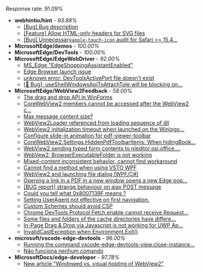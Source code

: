 Response rate: 91.09%

* **webhintio/hint** - _93.88%_
  * [[Bug] Bug description](https://github.com/webhintio/hint/issues/5346)
  * [[Feature] Allow HTML-only headers for SVG files](https://github.com/webhintio/hint/issues/5281)
  * [[Bug] Unnecessary`apple-touch-icon` audit for Safari >= 15.4...](https://github.com/webhintio/hint/issues/5256)
* **MicrosoftEdge/demos** - _100.00%_
* **MicrosoftEdge/DevTools** - _100.00%_
* **MicrosoftEdge/EdgeWebDriver** - _92.00%_
  * [MS_Edge "EdgeShoppingAssistantEnabled"](https://github.com/MicrosoftEdge/EdgeWebDriver/issues/51)
  * [Edge Browser launch issue](https://github.com/MicrosoftEdge/EdgeWebDriver/issues/50)
  * [unknown error: DevToolsActivePort file doesn't exist](https://github.com/MicrosoftEdge/EdgeWebDriver/issues/44)
  * [[🐛 Bug]: useShellWindowsApiToAttachToIe will be blocking on...](https://github.com/MicrosoftEdge/EdgeWebDriver/issues/34)
* **MicrosoftEdge/WebView2Feedback** - _58.00%_
  * [The drag and drop API in WinForms](https://github.com/MicrosoftEdge/WebView2Feedback/issues/2873)
  * [CoreWebView2 members cannot be accessed after the WebView2 c...](https://github.com/MicrosoftEdge/WebView2Feedback/issues/2872)
  * [Max message content size? ](https://github.com/MicrosoftEdge/WebView2Feedback/issues/2871)
  * [WebView2Loader referenced from loading sequence of dll](https://github.com/MicrosoftEdge/WebView2Feedback/issues/2870)
  * [WebView2 initialization timeout when launched on the Winlogo...](https://github.com/MicrosoftEdge/WebView2Feedback/issues/2868)
  * [Configure slide-in animation for pdf-viewer-toolbar](https://github.com/MicrosoftEdge/WebView2Feedback/issues/2867)
  * [CoreWebView2.Settings.HiddenPdfToolbarItems: When hidingBook...](https://github.com/MicrosoftEdge/WebView2Feedback/issues/2866)
  * [WebView2 sending typed form contents to nleditor.osi.office....](https://github.com/MicrosoftEdge/WebView2Feedback/issues/2865)
  * [WebVew2: BrowserExecutableFolder is not working](https://github.com/MicrosoftEdge/WebView2Feedback/issues/2864)
  * [Mixed-content inconsistent behavior, cannot find workaround](https://github.com/MicrosoftEdge/WebView2Feedback/issues/2861)
  * [Cannot find a method when using VSTO WPF](https://github.com/MicrosoftEdge/WebView2Feedback/issues/2852)
  * [WebView2 and launching file dialog (WPF/C#)](https://github.com/MicrosoftEdge/WebView2Feedback/issues/2849)
  * [Opening a link in a PDF in a new window opens a new Edge pop...](https://github.com/MicrosoftEdge/WebView2Feedback/issues/2848)
  * [[BUG report] strange behaviour on ajax POST message](https://github.com/MicrosoftEdge/WebView2Feedback/issues/2847)
  * [Could you tell what 0x8007139F means ? ](https://github.com/MicrosoftEdge/WebView2Feedback/issues/2843)
  * [Setting UserAgent not effective on first navigation.](https://github.com/MicrosoftEdge/WebView2Feedback/issues/2862)
  * [Custom Schemes should avoid CSP](https://github.com/MicrosoftEdge/WebView2Feedback/issues/2850)
  * [Chrome DevTools Protocol Fetch.enable cannot receive Request...](https://github.com/MicrosoftEdge/WebView2Feedback/issues/2842)
  * [Some files and folders of the cache directories have differe...](https://github.com/MicrosoftEdge/WebView2Feedback/issues/2838)
  * [In-Page Drag & Drop via Javascript is not working for UWP Ap...](https://github.com/MicrosoftEdge/WebView2Feedback/issues/2826)
  * [InvalidCastException when Environment.Exit()](https://github.com/MicrosoftEdge/WebView2Feedback/issues/2824)
* **microsoft/vscode-edge-devtools** - _96.00%_
  * [Running the command vscode-edge-devtools-view.close-instance...](https://github.com/microsoft/vscode-edge-devtools/issues/1188)
  * [Não funciona nenhum comando](https://github.com/microsoft/vscode-edge-devtools/issues/1222)
* **MicrosoftDocs/edge-developer** - _97.78%_
  * [New article "Windowed vs. visual hosting of WebView2"](https://github.com/MicrosoftDocs/edge-developer/pull/2205)